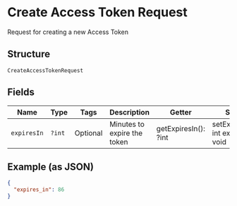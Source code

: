 
# Create Access Token Request

Request for creating a new Access Token

## Structure

`CreateAccessTokenRequest`

## Fields

| Name | Type | Tags | Description | Getter | Setter |
|  --- | --- | --- | --- | --- | --- |
| `expiresIn` | `?int` | Optional | Minutes to expire the token | getExpiresIn(): ?int | setExpiresIn(?int expiresIn): void |

## Example (as JSON)

```json
{
  "expires_in": 86
}
```

